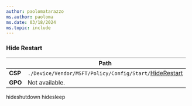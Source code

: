 ```yaml
---
author: paolomatarazzo
ms.author: paoloma
ms.date: 03/18/2024
ms.topic: include
---
```


### Hide Restart

|  | Path |
|--|--|
| **CSP** | `./Device/Vendor/MSFT/Policy/Config/Start/`[HideRestart](/windows/client-management/mdm/policy-csp-start#hiderestart) |
| **GPO** | Not available. |

hideshutdown
hidesleep